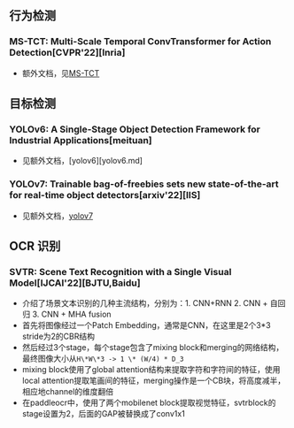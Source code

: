 
## 行为检测
### MS-TCT: Multi-Scale Temporal ConvTransformer for Action Detection[CVPR'22][Inria]
- 额外文档，见[MS-TCT](MSTCT.md)


## 目标检测
### YOLOv6: A Single-Stage Object Detection Framework for Industrial Applications[meituan]
- 见额外文档，[yolov6][yolov6.md]


### YOLOv7: Trainable bag-of-freebies sets new state-of-the-art for real-time object detectors[arxiv'22][IIS]
- 见额外文档，[yolov7](yolov7.md)


## OCR 识别

### SVTR: Scene Text Recognition with a Single Visual Model[IJCAI'22][BJTU,Baidu]
- 介绍了场景文本识别的几种主流结构，分别为：1. CNN+RNN 2. CNN + 自回归 3. CNN + MHA fusion 
- 首先将图像经过一个Patch Embedding，通常是CNN，在这里是2个3\*3 stride为2的CBR结构
- 然后经过3个stage，每个stage包含了mixing block和merging的网络结构，最终图像大小从`H\*W\*3 -> 1 \* (W/4) * D_3`
- mixing block使用了global attention结构来提取字符和字符间的特征，使用local attention提取笔画间的特征，merging操作是一个CB块，将高度减半，相应地channel的维度翻倍
- 在paddleocr中，使用了两个mobilenet block提取视觉特征，svtrblock的stage设置为2，后面的GAP被替换成了conv1x1
